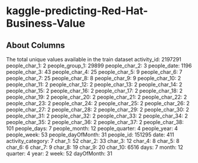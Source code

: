 # kaggle-predicting-Red-Hat-Business-Value

## About Columns
The total unique values available in the train dataset
activity_id: 2197291
people_char_1: 2
people_group_1: 29899
people_char_2: 3
people_date: 1196
people_char_3: 43
people_char_4: 25
people_char_5: 9
people_char_6: 7
people_char_7: 25
people_char_8: 8
people_char_9: 9
people_char_10: 2
people_char_11: 2
people_char_12: 2
people_char_13: 2
people_char_14: 2
people_char_15: 2
people_char_16: 2
people_char_17: 2
people_char_18: 2
people_char_19: 2
people_char_20: 2
people_char_21: 2
people_char_22: 2
people_char_23: 2
people_char_24: 2
people_char_25: 2
people_char_26: 2
people_char_27: 2
people_char_28: 2
people_char_29: 2
people_char_30: 2
people_char_31: 2
people_char_32: 2
people_char_33: 2
people_char_34: 2
people_char_35: 2
people_char_36: 2
people_char_37: 2
people_char_38: 101
people_days: 7
people_month: 12
people_quarter: 4
people_year: 4
people_week: 53
people_dayOfMonth: 31
people_id: 151295
date: 411
activity_category: 7
char_1: 52
char_2: 33
char_3: 12
char_4: 8
char_5: 8
char_6: 6
char_7: 9
char_8: 19
char_9: 20
char_10: 6516
days: 7
month: 12
quarter: 4
year: 2
week: 52
dayOfMonth: 31
